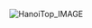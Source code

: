 ![HanoiTop_IMAGE](https://github.com/heewhy/Edu_CSharp/assets/149549575/d8ff8d29-e9a3-487a-b16b-600f00c9b14e)
